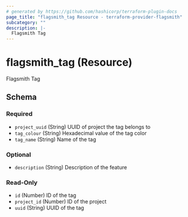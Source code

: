 ```yaml
---
# generated by https://github.com/hashicorp/terraform-plugin-docs
page_title: "flagsmith_tag Resource - terraform-provider-flagsmith"
subcategory: ""
description: |-
  Flagsmith Tag
---
```


# flagsmith_tag (Resource)

Flagsmith Tag



<!-- schema generated by tfplugindocs -->
## Schema

### Required

- `project_uuid` (String) UUID of project the tag belongs to
- `tag_colour` (String) Hexadecimal value of the tag color
- `tag_name` (String) Name of the tag

### Optional

- `description` (String) Description of the feature

### Read-Only

- `id` (Number) ID of the tag
- `project_id` (Number) ID of the project
- `uuid` (String) UUID of the tag
